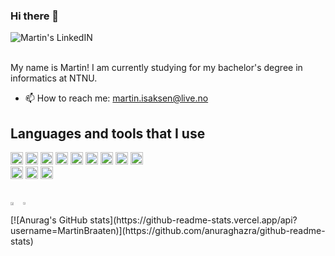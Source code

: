### Hi there 👋

<a href="https://www.linkedin.com/in/martin-br%C3%A5ten-isaksen-67638b13a/">
  <img align="left" alt="Martin's LinkedIN" src="https://img.shields.io/badge/LinkedIn-0077B5?style=for-the-badge&logo=linkedin&logoColor=white" />
</a>

<br/>

<br/>


My name is Martin!
I am currently studying for my bachelor's degree in informatics at NTNU.

- 📫 How to reach me: martin.isaksen@live.no

## **Languages and tools that I use**
<div>
<img height="20" src="https://img.shields.io/badge/HTML5-E34F26?style=for-the-badge&logo=html5&logoColor=white">
<img height="20" src="https://img.shields.io/badge/CSS3-1572B6?style=for-the-badge&logo=css3&logoColor=white">
<img height="20" src="https://img.shields.io/badge/JavaScript-F7DF1E?style=for-the-badge&logo=javascript&logoColor=black">
<img height="20" src="https://img.shields.io/badge/TypeScript-007ACC?style=for-the-badge&logo=typescript&logoColor=white">
<img height="20" src="https://img.shields.io/badge/Java-ED8B00?style=for-the-badge&logo=java&logoColor=white">
<img height="20" src="https://img.shields.io/badge/Python-3776AB?style=for-the-badge&logo=python&logoColor=white">
<img height="20" src="https://img.shields.io/badge/Express.js-404D59?style=for-the-badge">
<img height="20" src="https://img.shields.io/badge/React-20232A?style=for-the-badge&logo=react&logoColor=61DAFB">
<img height="20" src="https://img.shields.io/badge/SQLite-404D59?style=for-the-badge&logo=SQLite&logoColor=61DAFB">
</div>
<div>

<img height="20" src="https://img.shields.io/badge/GraphQl-E10098?style=for-the-badge&logo=graphql&logoColor=white">

<img height="20" src="https://img.shields.io/badge/Git-F05032?style=for-the-badge&logo=git&logoColor=white">
<img height="20" src="https://img.shields.io/badge/MongoDB-4EA94B?style=for-the-badge&logo=mongodb&logoColor=white">

</div>
<br>
<!-- ![Profile views](https://gpvc.arturio.dev/MartinBraaten) -->
<br>
<div style="width: 100%; display: flex">
  <a href="https://github.com/anuraghazra/github-readme-stats">
    <img align="center" width="50%"src="https://github-readme-stats.vercel.app/api?username=MartinBraaten&count_private=true&show_icons=true&theme=dark" />
  </a>
  <a href="https://github.com/anuraghazra/convoychat">
    <img align="center" width="41%" src="https://github-readme-stats.vercel.app/api/top-langs/?username=MartinBraaten&count_private=true&show_icons=true&theme=dark&layout=compact&langs_count=6&hide=css,html,makefile,jupyter" />
  </a>
</div>
[![Anurag's GitHub stats](https://github-readme-stats.vercel.app/api?username=MartinBraaten)](https://github.com/anuraghazra/github-readme-stats)


